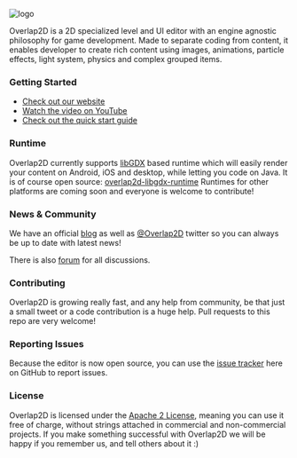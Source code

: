 ![logo](http://overlap2d.com/wp-content/uploads/2015/03/logo_tmp_mini.jpg)

Overlap2D is a 2D specialized level and UI editor with an engine agnostic philosophy for game development.
Made to separate coding from content, it enables developer to create rich content using images,
animations, particle effects, light system, physics and complex grouped items.

### Getting Started

* [Check out our website](http://overlap2d.com/)
* [Watch the video on YouTube](https://www.youtube.com/watch?v=I0g-t0nZ-qE)
* [Check out the quick start guide](http://overlap2d.com/getting-started/)


### Runtime
Overlap2D currently supports [libGDX](https://github.com/libgdx/libgdx) based runtime which will easily render your content on
Android, iOS and desktop, while letting you code on Java.
It is of course open source: [overlap2d-libgdx-runtime](https://github.com/UnderwaterApps/overlap2d-runtime-libgdx)
Runtimes for other platforms are coming soon and everyone is welcome to contribute!


### News & Community
We have an official [blog](http://overlap2d.com/category/blog/) as well as [@Overlap2D](https://twitter.com/Overlap2D) twitter
so you can always be up to date with latest news!

There is also [forum](http://overlap2d.com/forums) for all discussions.

### Contributing
Overlap2D is growing really fast, and any help from community, be that just a small tweet or a code contribution is a huge help.
Pull requests to this repo are very welcome!

### Reporting Issues
Because the editor is now open source, you can use the [issue tracker](https://github.com/UnderwaterApps/overlap2d/issues?page=1&state=open) here on GitHub to report issues.

### License
Overlap2D is licensed under the [Apache 2 License](http://www.apache.org/licenses/LICENSE-2.0.html), meaning you
can use it free of charge, without strings attached in commercial and non-commercial projects.
If you make something successful with Overlap2D we will be happy if you remember us, and tell others about it :)
